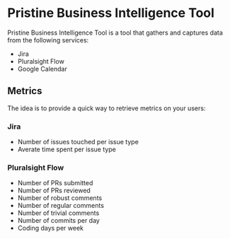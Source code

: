 # Pristine Business Intelligence Tool

Pristine Business Intelligence Tool is a tool that gathers and captures data from the following services:

* Jira
* Pluralsight Flow
* Google Calendar

## Metrics
The idea is to provide a quick way to retrieve metrics on your users:

### Jira
 - Number of issues touched per issue type
 - Averate time spent per issue type

### Pluralsight Flow
 - Number of PRs submitted
 - Number of PRs reviewed
 - Number of robust comments
 - Number of regular comments
 - Number of trivial comments
 - Number of commits per day
 - Coding days per week
 
